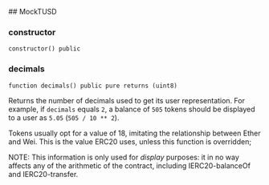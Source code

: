 ﻿﻿## MockTUSD


### constructor

```solidity
constructor() public
```







### decimals

```solidity
function decimals() public pure returns (uint8)
```



Returns the number of decimals used to get its user representation.
For example, if `decimals` equals `2`, a balance of `505` tokens should
be displayed to a user as `5.05` (`505 / 10 ** 2`).

Tokens usually opt for a value of 18, imitating the relationship between
Ether and Wei. This is the value ERC20 uses, unless this function is
overridden;

NOTE: This information is only used for _display_ purposes: it in
no way affects any of the arithmetic of the contract, including
IERC20-balanceOf and IERC20-transfer.



